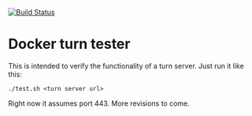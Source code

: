 [![Build Status](https://travis-ci.org/ReadyTalk/turnutils-docker.svg?branch=master)](https://travis-ci.org/ReadyTalk/turnutils-docker)

# Docker turn tester

This is intended to verify the functionality of a turn server.  Just run it like this:

```
./test.sh <turn server url>
```
 
Right now it assumes port 443.  More revisions to come.  
